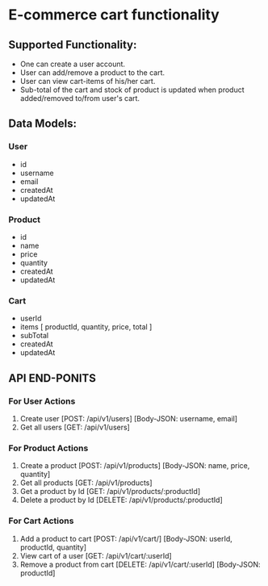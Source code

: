 # E-commerce cart functionality

## Supported Functionality:
+ One can create a user account.
+ User can add/remove a product to the cart.
+ User can view cart-items of his/her cart.
+ Sub-total of the cart and stock of product is updated when product added/removed to/from user's cart.

## Data Models:
### User
- id
- username
- email
- createdAt
- updatedAt

### Product
- id 
- name
- price
- quantity
- createdAt
- updatedAt

### Cart
- userId
- items [
    productId,
    quantity,
    price,
    total
]
- subTotal
- createdAt
- updatedAt

## API END-PONITS
### For User Actions 
1. Create user [POST: /api/v1/users] [Body-JSON: username, email]
2. Get all users [GET: /api/v1/users]

### For Product Actions 
1. Create a product [POST: /api/v1/products] [Body-JSON: name, price, quantity]
2. Get all products [GET: /api/v1/products] 
3. Get a product by Id [GET: /api/v1/products/:productId] 
4. Delete a product by Id [DELETE: /api/v1/products/:productId] 

### For Cart Actions
1. Add a product to cart [POST: /api/v1/cart/] [Body-JSON: userId, productId, quantity]
2. View cart of a user [GET: /api/v1/cart/:userId] 
3. Remove a product from cart [DELETE: /api/v1/cart/:userId] [Body-JSON: productId]



